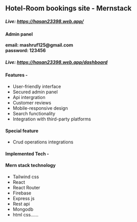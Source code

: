 <h2>Hotel-Room bookings site - Mernstack</h2>
<h5>Live: <a href='https://hasan23398.web.app/' target="_blank">https://hasan23398.web.app/</a></h5>

<h4>Admin panel <br><br> email: mashruf125@gmail.com <br> password: 123456</h4>
<h5>Live: <a href='https://hasan23398.web.app/dashboard' target="_blank">https://hasan23398.web.app/dashboard</a></h5>


<h4>Features -  </h4> <ul> <li>User-friendly interface</li> <li>Secured admin panel</li> <li>Api intergration</li> <li>Customer reviews</li> <li>Mobile-responsive design</li> <li>Search functionality</li> <li>Integration with third-party platforms</li></ul>
<h4>Special feature</h4> <ul><li>Crud operations integrations</li></ul>


<h4>Implemented Tech -  <h4>Mern stack technology</h4> </h4> <ul> <li>Tailwind css</li> <li>React</li> <li>React Router</li> <li>Firebase</li> <li>Express js</li> <li>Rest api</li> <li>Mongodb</li> <li>html css......</li>
 



